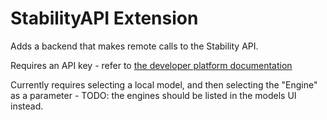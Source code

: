 # StabilityAPI Extension

Adds a backend that makes remote calls to the Stability API.

Requires an API key - refer to [the developer platform documentation](https://platform.stability.ai/docs/getting-started/authentication)

Currently requires selecting a local model, and then selecting the "Engine" as a parameter - TODO: the engines should be listed in the models UI instead.
